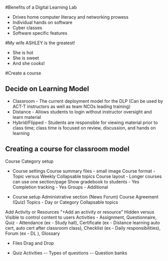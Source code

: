 #Benefits of a Digital Learning Lab
- Drives home computer literacy and networking prowess
- Individual hands on software
- Cyber classes
- Software specific features



#My wife ASHLEY is the greatest!
 * She is hot
 * She is sweet
 * And she cooks!
 
 

#Create a course



## Decide on Learning Model

 * Classroom - The current deployment model for the DLP (Can be used by ACT-T instructors as well as team NCOs leading training)
 * Distance - Allows students to login without instructor oversight and learn material
 * Hybrid/Flipped - Students are responsible for viewing material prior to class time; class time is focused on review, discussion, and hands on learning


## Creating a course for classroom model
Course Category setup



- Course settings
	Course summary files - small image
	Course format - Topic versus Weekly
		Collapsable topics
	Course layout - Longer courses can use one section/page
	Show gradebook to students - Yes
	Completion tracking - Yes
	Groups - Additional

	

- Course setup
	Administrative section (News Forum)
		Course Agreement (Quiz)
	Topics - Day or Category
	Collapsable topics

Add Activity or Resources
	"+Add an activity or resource"
	Hidden versus Visible to control content to users
	Activities - Assignment, Questionnaire, Quiz
		- Attendance (ex - Study hall), Certificate (ex - Distance learning auto cert, auto cert after classroom class), Checklist (ex - Daily responsibilities), Forum (ex - DL ), Glossary 
	
- Files
	Drag and Drop
	
- Quiz Activities
-- Types of questions
-- Question banks
